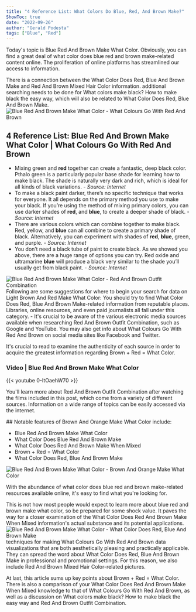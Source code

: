 ```yaml
---
title: "4 Reference List: What Colors Do Blue, Red, And Brown Make?"
ShowToc: true 
date: "2022-09-26"
author: "Gerald Podesta" 
tags: ["Blue", "Red"]
---
```


	
Today's topic is Blue Red And Brown Make What Color. Obviously, you can find a great deal of what color does blue red and brown make-related content online. The proliferation of online platforms has streamlined our access to information.

There is a connection between the What Color Does Red, Blue And Brown Make and Red And Brown Mixed Hair Color information. additional searching needs to be done for What colors make black? How to make black the easy way, which will also be related to What Color Does Red, Blue And Brown Make.
<img loading="lazy" src="https://www.topinspired.com/wp-content/uploads/2015/05/iris.jpg" onerror="this.onerror=null;this.src='https://blogger.googleusercontent.com/img/a/AVvXsEhe7F7TRXHtjiKvHb5vS7DmnxvpHiDyoYyYvm1nHB3Qp2_w3BnM6A2eq4v7FYxCC9bfZt3a9vIMtAYEKUiaDQbHMg-ViyGmRIj39MLp0bGFfgfYw1Dc9q_H-T0wiTm3l0Uq42dETrN9eC8aGJ9_IORZsxST1AcLR7np1koOfcc7tnHa4S8Mwz_xD9d0=s16000';" alt="Blue Red And Brown Make What Color - What Colours Go With Red And Brown" >

## 4 Reference List: Blue Red And Brown Make What Color | What Colours Go With Red And Brown
-   Mixing green and **red** together can create a fantastic, deep black color. Pthalo green is a particularly popular base shade for learning how to make black. The shade is naturally very dark and rich, which is ideal for all kinds of black variations. - <cite>Source: Internet</cite>
-   To make a black paint darker, there’s no specific technique that works for everyone. It all depends on the primary method you use to make your black. If you’re using the method of mixing primary colors, you can use darker shades of **red**, and **blue**, to create a deeper shade of black. - <cite>Source: Internet</cite>
-   There are various colors which can combine together to make black. Red, yellow, and **blue** can all combine to create a primary shade of black. Alternatively, you can experiment with shades of **red**, **blue**, green, and purple. - <cite>Source: Internet</cite>
-   You don’t need a black tube of paint to create black. As we showed you above, there are a huge range of options you can try. Red oxide and ultramarine **blue** will produce a black very similar to the shade you’ll usually get from black paint. - <cite>Source: Internet</cite>


<img loading="lazy" src="http://shamrockroseaussies.com/yahoo_site_admin/assets/images/20190122_190922.25191626_std.jpg" onerror="this.onerror=null;this.src='https://blogger.googleusercontent.com/img/a/AVvXsEhe7F7TRXHtjiKvHb5vS7DmnxvpHiDyoYyYvm1nHB3Qp2_w3BnM6A2eq4v7FYxCC9bfZt3a9vIMtAYEKUiaDQbHMg-ViyGmRIj39MLp0bGFfgfYw1Dc9q_H-T0wiTm3l0Uq42dETrN9eC8aGJ9_IORZsxST1AcLR7np1koOfcc7tnHa4S8Mwz_xD9d0=s16000';" alt="Blue Red And Brown Make What Color - Red And Brown Outfit Combination" >
Following are some suggestions for where to begin your search for data on Light Brown And Red Make What Color:
You should try to find What Color Does Red, Blue And Brown Make-related information from reputable places. Libraries, online resources, and even paid journalists all fall under this category.
- It's crucial to be aware of the various electronic media sources available when researching Red And Brown Outfit Combination, such as Google and YouTube. You may also get info about What Colours Go With Red And Brown on social media sites like Facebook and Twitter.

It's crucial to read to examine the authenticity of each source in order to acquire the greatest information regarding Brown + Red = What Color.

### Video | Blue Red And Brown Make What Color
{{< youtube 0-ItOaehW70 >}} 

You'll learn more about Red And Brown Outfit Combination after watching the films included in this post, which come from a variety of different sources. Information on a wide range of topics can be easily accessed via the internet.
<script async="async" data-cfasync="false" src="//normallydemandedalter.com/fe63df3c5408708b15d8dc3d9b206b31/invoke.js"></script>
<div id="container-fe63df3c5408708b15d8dc3d9b206b31"></div>
## Notable features of Brown And Orange Make What Color include:

- Blue Red And Brown Make What Color
- What Color Does Blue Red And Brown Make
- What Color Does Red And Brown Make When Mixed
- Brown + Red = What Color
- What Color Does Red, Blue And Brown Make

 <img loading="lazy" src="http://shamrockroseaussies.com/yahoo_site_admin/assets/images/DSC_0212.114215045_std.jpg" onerror="this.onerror=null;this.src='https://blogger.googleusercontent.com/img/a/AVvXsEhe7F7TRXHtjiKvHb5vS7DmnxvpHiDyoYyYvm1nHB3Qp2_w3BnM6A2eq4v7FYxCC9bfZt3a9vIMtAYEKUiaDQbHMg-ViyGmRIj39MLp0bGFfgfYw1Dc9q_H-T0wiTm3l0Uq42dETrN9eC8aGJ9_IORZsxST1AcLR7np1koOfcc7tnHa4S8Mwz_xD9d0=s16000';" alt="Blue Red And Brown Make What Color - Brown And Orange Make What Color" >

With the abundance of what color does blue red and brown make-related resources available online, it's easy to find what you're looking for.

This is not how most people would expect to learn more about blue red and brown make what color, so be prepared for some shock value. It paves the way for a closer examination of the What Color Does Red And Brown Make When Mixed information's actual substance and its potential applications.
<img loading="lazy" src="https://decor4all.com/wp-content/uploads/2015/07/shabby-chic-ideas-vintage-style-13.jpg" onerror="this.onerror=null;this.src='https://blogger.googleusercontent.com/img/a/AVvXsEhe7F7TRXHtjiKvHb5vS7DmnxvpHiDyoYyYvm1nHB3Qp2_w3BnM6A2eq4v7FYxCC9bfZt3a9vIMtAYEKUiaDQbHMg-ViyGmRIj39MLp0bGFfgfYw1Dc9q_H-T0wiTm3l0Uq42dETrN9eC8aGJ9_IORZsxST1AcLR7np1koOfcc7tnHa4S8Mwz_xD9d0=s16000';" alt="Blue Red And Brown Make What Color - What Color Does Red, Blue And Brown Make" >
techniques for making What Colours Go With Red And Brown data visualizations that are both aesthetically pleasing and practically applicable. They can spread the word about What Color Does Red, Blue And Brown Make in professional and promotional settings. For this reason, we also include Red And Brown Mixed Hair Color-related pictures.

At last, this article sums up key points about Brown + Red = What Color. There is also a comparison of your What Color Does Red And Brown Make When Mixed knowledge to that of What Colours Go With Red And Brown, as well as a discussion on What colors make black? How to make black the easy way and Red And Brown Outfit Combination.
	
	

